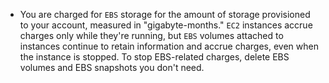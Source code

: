 * You are charged for `EBS` storage for the amount of storage provisioned to your account, measured in "gigabyte-months."
  `EC2` instances accrue charges only while they're running, but `EBS` volumes attached to instances continue to retain information and 
  accrue charges, even when the instance is stopped. To stop EBS-related charges, delete EBS volumes and EBS snapshots you don't need.
